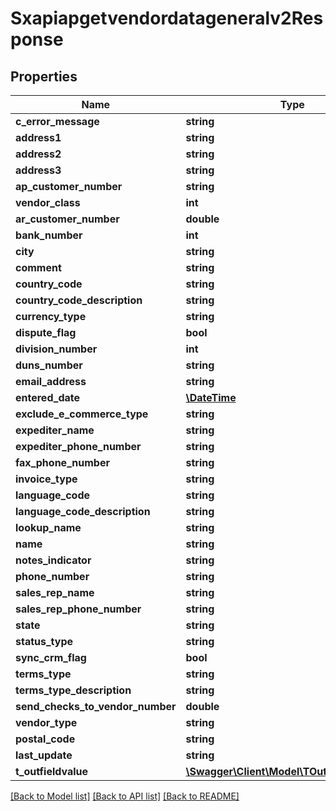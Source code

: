 # Sxapiapgetvendordatageneralv2Response

## Properties
Name | Type | Description | Notes
------------ | ------------- | ------------- | -------------
**c_error_message** | **string** |  | [optional] 
**address1** | **string** |  | [optional] 
**address2** | **string** |  | [optional] 
**address3** | **string** |  | [optional] 
**ap_customer_number** | **string** |  | [optional] 
**vendor_class** | **int** |  | [optional] 
**ar_customer_number** | **double** |  | [optional] 
**bank_number** | **int** |  | [optional] 
**city** | **string** |  | [optional] 
**comment** | **string** |  | [optional] 
**country_code** | **string** |  | [optional] 
**country_code_description** | **string** |  | [optional] 
**currency_type** | **string** |  | [optional] 
**dispute_flag** | **bool** |  | [optional] 
**division_number** | **int** |  | [optional] 
**duns_number** | **string** |  | [optional] 
**email_address** | **string** |  | [optional] 
**entered_date** | [**\DateTime**](\DateTime.md) |  | [optional] 
**exclude_e_commerce_type** | **string** |  | [optional] 
**expediter_name** | **string** |  | [optional] 
**expediter_phone_number** | **string** |  | [optional] 
**fax_phone_number** | **string** |  | [optional] 
**invoice_type** | **string** |  | [optional] 
**language_code** | **string** |  | [optional] 
**language_code_description** | **string** |  | [optional] 
**lookup_name** | **string** |  | [optional] 
**name** | **string** |  | [optional] 
**notes_indicator** | **string** |  | [optional] 
**phone_number** | **string** |  | [optional] 
**sales_rep_name** | **string** |  | [optional] 
**sales_rep_phone_number** | **string** |  | [optional] 
**state** | **string** |  | [optional] 
**status_type** | **string** |  | [optional] 
**sync_crm_flag** | **bool** |  | [optional] 
**terms_type** | **string** |  | [optional] 
**terms_type_description** | **string** |  | [optional] 
**send_checks_to_vendor_number** | **double** |  | [optional] 
**vendor_type** | **string** |  | [optional] 
**postal_code** | **string** |  | [optional] 
**last_update** | **string** |  | [optional] 
**t_outfieldvalue** | [**\Swagger\Client\Model\TOutfieldvalueResp**](TOutfieldvalueResp.md) |  | [optional] 

[[Back to Model list]](../README.md#documentation-for-models) [[Back to API list]](../README.md#documentation-for-api-endpoints) [[Back to README]](../README.md)


